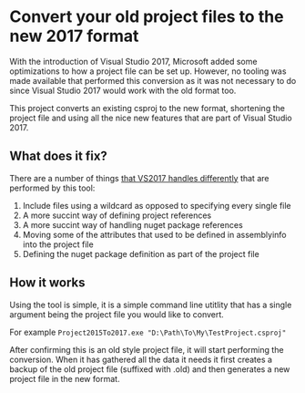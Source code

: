 # Convert your old project files to the new 2017 format
With the introduction of Visual Studio 2017, Microsoft added some optimizations to how a project file can be set up. However, no tooling was made available that performed this conversion as it was not necessary to do since Visual Studio 2017 would work with the old format too.

This project converts an existing csproj to the new format, shortening the project file and using all the nice new features that are part of Visual Studio 2017.

## What does it fix?
There are a number of things [that VS2017 handles differently](http://www.natemcmaster.com/blog/2017/03/09/vs2015-to-vs2017-upgrade/) that are performed by this tool: 
1. Include files using a wildcard as opposed to specifying every single file 
2. A more succint way of defining project references 
3. A more succint way of handling nuget package references
4. Moving some of the attributes that used to be defined in assemblyinfo into the project file
5. Defining the nuget package definition as part of the project file

## How it works
Using the tool is simple, it is a simple command line utitlity that has a single argument being the project file you would like to convert.

For example
`Project2015To2017.exe "D:\Path\To\My\TestProject.csproj"`

After confirming this is an old style project file, it will start performing the conversion. When it has gathered all the data it needs it first creates a backup of the old project file (suffixed with .old) and then generates a new project file in the new format. 
